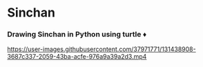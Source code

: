 # Sinchan 
<h3> Drawing Sinchan in Python using turtle   ♦ </h3> 
 

https://user-images.githubusercontent.com/37971771/131438908-3687c337-2059-43ba-acfe-976a9a39a2d3.mp4

